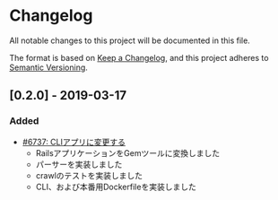 # Changelog

All notable changes to this project will be documented in this file.

The format is based on [Keep a Changelog](https://keepachangelog.com/en/1.0.0/),
and this project adheres to [Semantic Versioning](https://semver.org/spec/v2.0.0.html).

## [0.2.0] - 2019-03-17

### Added

- [#6737: CLIアプリに変更する](https://redmine.u6k.me/issues/6737)
    - RailsアプリケーションをGemツールに変換しました
    - パーサーを実装しました
    - crawlのテストを実装しました
    - CLI、および本番用Dockerfileを実装しました
